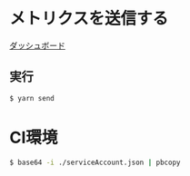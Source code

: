 #  メトリクスを送信する

[ダッシュボード](https://jurassic.retool.com/embedded/public/ca1843e7-ce2b-41ad-92c1-1ca7ff8cd944)

## 実行

```bash
$ yarn send
```

# CI環境

```bash
$ base64 -i ./serviceAccount.json | pbcopy
```